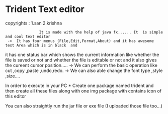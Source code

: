 # Trident Text editor
 copyrights : 1.san
              2.krishna
  
                   It is made with the help of java fx...... It  is simple and cool text editor 
     ->  It has four menus (File,Edit,Format,About) and it has awesome text Area which is in black  and
   it has one status bar which shows the current information like whether the file is saved or not and whether 
   the file is editable or not and it also gives the cureent cursor position.....
    ->  We can perform the basic operation like cut ,copy ,paste ,undo,redo.
    ->  We can also able change the font type ,style ,size....
    
    
    
    
    
   In order to execute in your PC
       * Create one package named trident and then create all these files along with one img package with contains icon of this editor
       
       
       
   You can also straightly run the jar file or exe file (I uploaded those file too...)
        
    
  

